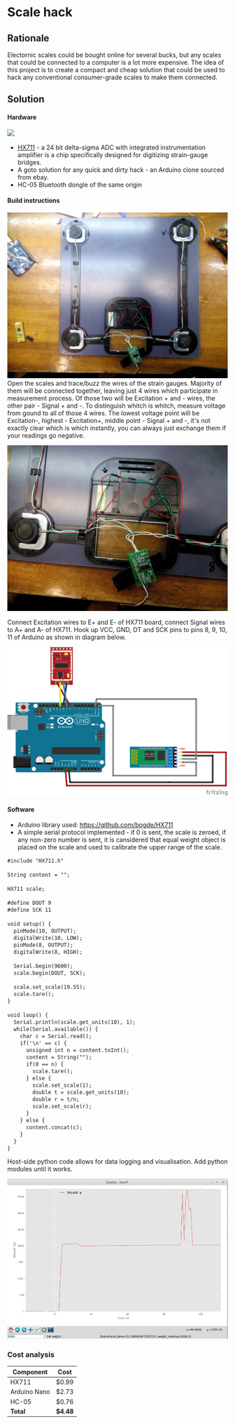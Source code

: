 # Scale hack

## Rationale
Electornic scales could be bought online for several bucks, but any scales that could be connected to a computer is a lot more expensive. The idea of this project is to create a compact and cheap solution that could be used to hack any conventional consumer-grade scales to make them connected. 

## Solution

#### Hardware

![](pics/alldone.jpg)

 * [HX711](http://www.ebay.com/itm/HX711-Weighing-Sensor-Dual-Channel-24-Bit-Precision-A-D-Module-Pressure-Sensor-/161264280835) - a 24 bit delta-sigma ADC with integrated instrumentation amplifier is a chip specifically designed for digitizing strain-gauge bridges.
 * A goto solution for any quick and dirty hack - an Arduino clone sourced from ebay.
 * HC-05 Bluetooth dongle of the same origin

#### Build instructions

![](pics/wiring1.png)
Open the scales and trace/buzz the wires of the strain gauges. Majority of them will be connected together, leaving just 4 wires which participate in measurement process. Of those two will be Excitation + and - wires, the other pair - Signal + and -. To distinguish whitch is whitch, measure voltage from gound to all of those 4 wires. The lowest voltage point will be Excitation-, highest - Excitation+, middle point - Signal + and -, it's not exactly clear which is which instantly, you can always just exchange them if your readings go negative.

![](pics/wiring2.png)

Connect Excitation wires to E+ and E- of HX711 board, connect Signal wires to A+ and A- of HX711. Hook up VCC, GND, DT and SCK pins to pins 8, 9, 10, 11 of Arduino as shown in diagram below.

![](pics/schematics.png) 

#### Software

 * Arduino library used: https://github.com/bogde/HX711
 * A simple serial protocol implemented - if 0 is sent, the scale is zeroed, if any non-zero number is sent, it is cansidered that equal weight object is placed on the scale and used to calibrate the upper range of the scale.
 
```Arduino
#include "HX711.h"

String content = "";

HX711 scale;

#define DOUT 9
#define SCK 11

void setup() {
  pinMode(10, OUTPUT);
  digitalWrite(10, LOW);
  pinMode(8, OUTPUT);
  digitalWrite(8, HIGH);
  
  Serial.begin(9600);
  scale.begin(DOUT, SCK);

  scale.set_scale(19.55);
  scale.tare();				        
}

void loop() {
  Serial.println(scale.get_units(10), 1);
  while(Serial.available()) {
    char c = Serial.read();
    if('\n' == c) {
      unsigned int n = content.toInt();
      content = String("");
      if(0 == n) {
        scale.tare();
      } else {
        scale.set_scale(1);
        double t = scale.get_units(10);
        double r = t/n;
        scale.set_scale(r);
      }
    } else {
      content.concat(c);
    }
  }
}
```

Host-side python code allows for data logging and visualisation. Add python modules until it works. 

![](pics/logger.png)

### Cost analysis

Component | Cost 
----------|---------
HX711     | $0.99
Arduino Nano | $2.73
HC-05 | $0.76
**Total** | **$4.48**

